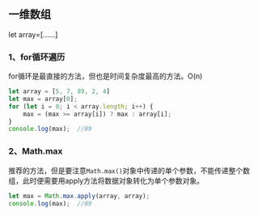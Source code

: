 ## 一维数组
let array=[......]
### 1、for循环遍历
for循环是最直接的方法，但也是时间复杂度最高的方法。O(n)

```js
let array = [5, 7, 89, 2, 4]
let max = array[0];
for (let i = 0; i < array.length; i++) {
    max = (max >= array[i]) ? max : array[i];
}
console.log(max);  //89
```

### 2、Math.max
推荐的方法，但是要注意`Math.max()`对象中传递的单个参数，不能传递整个数组，此时便需要用apply方法将数据对象转化为单个参数对象。


```js
let max = Math.max.apply(array, array);
console.log(max);  //89
```


